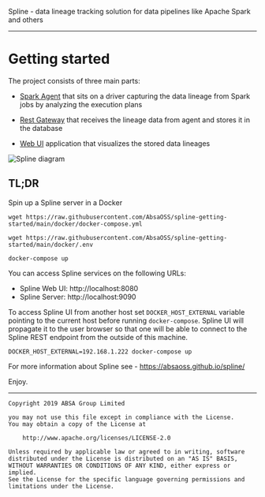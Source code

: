 Spline - data lineage tracking solution for data pipelines like Apache Spark and others

---

# Getting started

The project consists of three main parts:
-  [Spark Agent](https://github.com/AbsaOSS/spline-spark-agent) that sits on a driver capturing the data lineage from Spark jobs by analyzing the execution plans

-  [Rest Gateway](https://github.com/AbsaOSS/spline) that receives the lineage data from agent and stores it in the database

-  [Web UI](https://github.com/AbsaOSS/spline-ui) application that visualizes the stored data lineages

![Spline diagram](https://user-images.githubusercontent.com/5530211/70050339-fd93f580-15ce-11ea-88b2-4d79ee30d494.png)


## TL;DR
Spin up a Spline server in a Docker

```shell
wget https://raw.githubusercontent.com/AbsaOSS/spline-getting-started/main/docker/docker-compose.yml

wget https://raw.githubusercontent.com/AbsaOSS/spline-getting-started/main/docker/.env

docker-compose up
```

You can access Spline services on the following URLs:
- Spline Web UI: http://localhost:8080
- Spline Server: http://localhost:9090

To access Spline UI from another host set `DOCKER_HOST_EXTERNAL` variable pointing to the current host before running `docker-compose`.
Spline UI will propagate it to the user browser so that one will be able to connect to the Spline REST endpoint from the outside of this machine.

```shell
DOCKER_HOST_EXTERNAL=192.168.1.222 docker-compose up
```

For more information about Spline see - https://absaoss.github.io/spline/

Enjoy.

---

    Copyright 2019 ABSA Group Limited
    
    you may not use this file except in compliance with the License.
    You may obtain a copy of the License at
    
        http://www.apache.org/licenses/LICENSE-2.0
    
    Unless required by applicable law or agreed to in writing, software
    distributed under the License is distributed on an "AS IS" BASIS,
    WITHOUT WARRANTIES OR CONDITIONS OF ANY KIND, either express or implied.
    See the License for the specific language governing permissions and
    limitations under the License.

